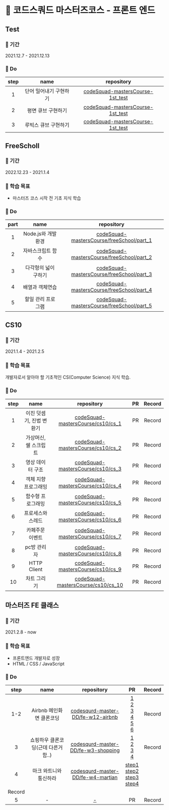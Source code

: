 # 🚀 코드스쿼드 마스터즈코스 - 프론트 엔드

## Test 

### 📆 기간 

2021.12.7 - 2021.12.13

### 📄 Do

| step | name | repository |
|:---:|:---:|:---:|
|1|단어 밀어내기 구현하기|[codeSquad-mastersCourse-1st_test](https://github.com/jjunyjjuny/codeSquad-mastersCourse-1st_test/tree/step-1)|
|2|평면 큐브 구현하기|[codeSquad-mastersCourse-1st_test](https://github.com/jjunyjjuny/codeSquad-mastersCourse-1st_test/tree/step-2)|
|3|루빅스 큐브 구현하기|[codeSquad-mastersCourse-1st_test](https://github.com/jjunyjjuny/codeSquad-mastersCourse-1st_test/tree/step-3)|

## FreeScholl 

### 📆 기간 

2022.12.23 - 2021.1.4

### 🎯 학습 목표

- 마스터즈 코스 시작 전 기초 지식 학습

### 📄 Do

| part | name | repository |
|:---:|:---:|:---:|
|1|Node.js와 개발환경|[codeSquad-mastersCourse/freeSchool/part_1](https://github.com/jjunyjjuny/codeSquad-mastersCourse/tree/main/freeSchool/part_1)|
|2|자바스크립트 함수|[codeSquad-mastersCourse/freeSchool/part_2](https://github.com/jjunyjjuny/codeSquad-mastersCourse/tree/main/freeSchool/part_2)|
|3|다각형의 넓이 구하기|[codeSquad-mastersCourse/freeSchool/part_3](https://github.com/jjunyjjuny/codeSquad-mastersCourse/tree/main/freeSchool/part_3)|
|4|배열과 객체연습|[codeSquad-mastersCourse/freeSchool/part_4](https://github.com/jjunyjjuny/codeSquad-mastersCourse/tree/main/freeSchool/part_4)|
|5|할일 관리 프로그램|[codeSquad-mastersCourse/freeSchool/part_5](https://github.com/jjunyjjuny/codeSquad-mastersCourse/tree/main/freeSchool/part_5)|

## CS10

### 📆 기간 

2021.1.4 - 2021.2.5

### 🎯 학습 목표

개발자로서 알아야 할 기초적인 CS(Computer Science) 지식 학습.

### 📄 Do

| step | name | repository | PR | Record |
|:---:|:---:|:---:|:---:|:---: |
|1|이진 덧셈기, 진법 변환기|[codeSquad-mastersCourse/cs10/cs_1](https://github.com/jjunyjjuny/codeSquad-mastersCourse/tree/cs10/cs10/cs_1)|PR | Record |
|2|가상머신, 쉘 스크립트|[codeSquad-mastersCourse/cs10/cs_2](https://github.com/jjunyjjuny/codeSquad-mastersCourse/tree/cs10/cs10/cs_2)|PR | Record |
|3|영상 데이터 구조|[codeSquad-mastersCourse/cs10/cs_3](https://github.com/jjunyjjuny/codeSquad-mastersCourse/tree/cs10/cs10/cs_3)|PR | Record |
|4|객체 지향 프로그래밍|[codeSquad-mastersCourse/cs10/cs_4](https://github.com/jjunyjjuny/codeSquad-mastersCourse/tree/cs10/cs10/cs_4)|PR | Record |
|5|함수형 프로그래밍|[codeSquad-mastersCourse/cs10/cs_5](https://github.com/jjunyjjuny/codeSquad-mastersCourse/tree/cs10/cs10/cs_5)|PR | Record |
|6|프로세스와 스레드|[codeSquad-mastersCourse/cs10/cs_6](https://github.com/jjunyjjuny/codeSquad-mastersCourse/tree/cs10/cs10/cs_6)|PR | Record |
|7|카페주문 이벤트|[codeSquad-mastersCourse/cs10/cs_7](https://github.com/jjunyjjuny/codeSquad-mastersCourse/tree/cs10/cs10/cs_7)|PR | Record |
|8|pc방 관리자|[codeSquad-mastersCourse/cs10/cs_8](https://github.com/jjunyjjuny/codeSquad-mastersCourse/tree/cs10/cs10/cs_8)|PR | Record |
|9|HTTP Client|[codeSquad-mastersCourse/cs10/cs_9](https://github.com/jjunyjjuny/codeSquad-mastersCourse/tree/cs10/cs10/cs_9)|PR | Record |
|10|차트 그리기|[codeSquad-mastersCourse/cs10/cs_10](https://github.com/jjunyjjuny/codeSquad-mastersCourse/tree/cs10/cs10/cs_10)|PR | Record |

## 마스터즈 FE 클래스

### 📆 기간 

2021.2.8 - now

### 🎯 학습 목표

- 프론트엔드 개발자로 성장
- HTML / CSS / JavaScript

### 📄 Do

| step | name | repository | PR | Record |
|:---:|:---:|:---:|:---:|:---: |
|1-2|Airbnb 메인화면 클론코딩|[codesqurd-master-DD/fe-w12-airbnb](https://github.com/codesqurd-master-DD/fe-w12-airbnb)| [1](https://github.com/codesquad-members-2021/fe-w12-airbnb/pull/30)<br/>[2](https://github.com/codesquad-members-2021/fe-w12-airbnb/pull/35)<br/>[3](https://github.com/codesquad-members-2021/fe-w12-airbnb/pull/63)<br/>[4](https://github.com/codesquad-members-2021/fe-w12-airbnb/pull/101)<br/>[5](https://github.com/codesquad-members-2021/fe-w12-airbnb/pull/146)<br/>[6](https://github.com/codesquad-members-2021/fe-w12-airbnb/pull/171)| Record |
|3|쇼핑하우 클론코딩(근데 다른거 함..)|[codesqurd-master-DD/fe-w3-shopping](https://github.com/codesqurd-master-DD/fe-w3-shopping)| [1](https://github.com/codesquad-members-2021/fe-w3-shopping/pull/17)<br/>[2](https://github.com/codesquad-members-2021/fe-w3-shopping/pull/25)<br/>[3](https://github.com/codesquad-members-2021/fe-w3-shopping/pull/48)<br/>[4](https://github.com/codesquad-members-2021/fe-w3-shopping/pull/78)<br/>| Record |
|4|마크 와트니와 통신하라|[codesqurd-master-DD/fe-w4-martian](https://github.com/codesqurd-master-DD/fe-w4-martian)| [step1](https://github.com/codesquad-members-2021/fe-w4-martian/pull/7)<br/>[step2](https://github.com/codesquad-members-2021/fe-w4-martian/pull/29)<br/>[step3](https://github.com/codesquad-members-2021/fe-w4-martian/pull/48)<br/>[step4](https://github.com/codesquad-members-2021/fe-w4-martian/pull/77)
 | Record |
|5| - |[-]()| PR | Record |

